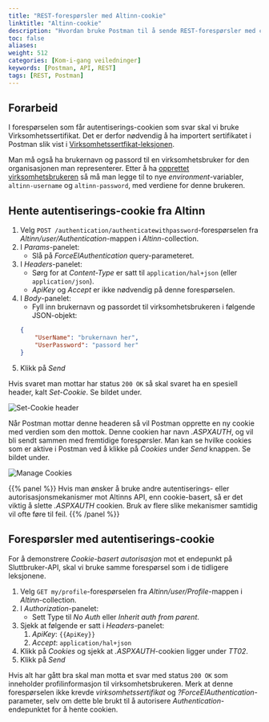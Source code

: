 ```yaml
---
title: "REST-forespørsler med Altinn-cookie"
linktitle: "Altinn-cookie"
description: "Hvordan bruke Postman til å sende REST-forespørsler med cookie-basert autorisasjon fra Altinns REST-API innlogging"
toc: false
aliases:
weight: 512
categories: [Kom-i-gang veiledninger]
keywords: [Postman, API, REST]
tags: [REST, Postman]
---
```


## Forarbeid
I forespørselen som får autentiserings-cookien som svar skal vi bruke Virksomhetssertifikat.
Det er derfor nødvendig å ha importert sertifikatet i Postman slik vist i [Virksomhetssertfikat-leksjonen](/docs/api/rest/kom-i-gang/tutorial-postman/virksomhetssertifikat-postman/).

Man må også ha brukernavn og passord til en virksomhetsbruker for den organisasjonen man representerer.
Etter å ha [opprettet virksomhetsbrukeren](/docs/api/rest/kom-i-gang/virksomhetsbrukere) så må man legge til to nye *environment*-variabler, `altinn-username` og `altinn-password`, med verdiene for denne brukeren.

## Hente autentiserings-cookie fra Altinn
1. Velg `POST /authentication/authenticatewithpassword`-forespørselen fra *Altinn/user/Authentication*-mappen i *Altinn*-collection.
2. I *Params*-panelet:
   * Slå på *ForceEIAuthentication* query-parameteret. 
3. I *Headers*-panelet:
   * Sørg for at *Content-Type* er satt til `application/hal+json` (eller `application/json`).
   * *ApiKey* og *Accept* er ikke nødvendig på denne forespørselen.
4. I *Body*-panelet:
   * Fyll inn brukernavn og passordet til virksomhetsbrukeren i følgende JSON-objekt:
    ```json
    {
        "UserName": "brukernavn her",
        "UserPassword": "passord her"
    }
    ``` 
5. Klikk på *Send*

Hvis svaret man mottar har status `200 OK` så skal svaret ha en spesiell header, kalt *Set-Cookie*.
Se bildet under.

![Set-Cookie header](/docs/images/guides/postman/Postman-set-cookie.png "Set-Cookie header")

Når Postman mottar denne headeren så vil Postman opprette en ny cookie med verdien som den mottok.
Denne cookien har navn *.ASPXAUTH*, og vil bli sendt sammen med fremtidige forespørsler.
Man kan se hvilke cookies som er aktive i Postman ved å klikke på *Cookies* under *Send* knappen.
Se bildet under.

![Manage Cookies](/docs/images/guides/postman/Postman-manage-cookies.png "Manage Cookies")

{{% panel %}}
Hvis man ønsker å bruke andre autentiserings- eller autorisasjonsmekanismer mot Altinns API, enn cookie-basert, så er det viktig å slette *.ASPXAUTH* cookien.
Bruk av flere slike mekanismer samtidig vil ofte føre til feil.
{{% /panel %}}

## Forespørsler med autentiserings-cookie
For å demonstrere *Cookie-basert autorisasjon* mot et endepunkt på Sluttbruker-API, skal vi bruke samme forespørsel som i de tidligere leksjonene.

1. Velg `GET my/profile`-forespørselen fra *Altinn/user/Profile*-mappen i *Altinn*-collection.
2. I *Authorization*-panelet:
   * Sett Type til *No Auth* eller *Inherit auth from parent*.
3. Sjekk at følgende er satt i *Headers*-panelet:
   1. *ApiKey*: `{{ApiKey}}`
   2. *Accept*: `application/hal+json`
4. Klikk på *Cookies* og sjekk at *.ASPXAUTH*-cookien ligger under *TT02*.
5. Klikk på *Send*

Hvis alt har gått bra skal man motta et svar med status `200 OK` som inneholder profilinformasjon til virksomhetsbrukeren.
Merk at denne forespørselen ikke krevde *virksomhetssertifikat* og *?ForceEIAuthentication*-parameter, selv om dette ble brukt til å autorisere *Authentication*-endepunktet for å hente cookien.